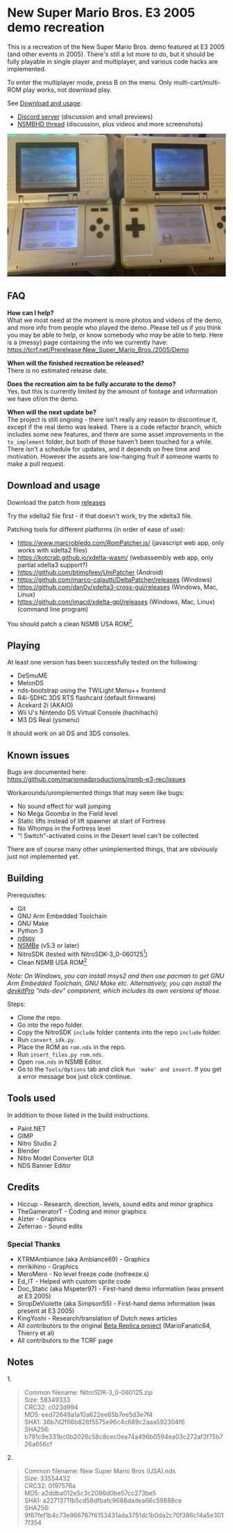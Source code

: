 # New Super Mario Bros. E3 2005 demo recreation
This is a recreation of the New Super Mario Bros. demo featured at E3 2005 (and other events in 2005). There's still a lot more to do, but it should be fully playable in single player and multiplayer, and various code hacks are implemented.

To enter the multiplayer mode, press B on the menu. Only multi-cart/multi-ROM play works, not download play.

See [Download and usage](#download-and-usage).

-   [Discord server](https://discord.com/invite/FEP5sgP) (discussion and small previews)
-   [NSMBHD thread](https://nsmbhd.net/thread/5516-new-super-mario-bros-e3-2005-demo-recreation/) (discussion, plus videos and more screenshots)

![Photo of multiplayer on real hardware](docs/screenshots/nsmb-e3-rec--multiplayer-on-real-hardware-830px.jpg)

## FAQ
**How can I help?**<br>
What we most need at the moment is more photos and videos of the demo, and more info from people who played the demo. Please tell us if you think you may be able to help, or know somebody who may be able to help.
Here is a (messy) page containing the info we currently have:
https://tcrf.net/Prerelease:New_Super_Mario_Bros./2005/Demo

**When will the finished recreation be released?**<br>
There is no estimated release date.

**Does the recreation aim to be fully accurate to the demo?**<br>
Yes, but this is currently limited by the amount of footage and information we have of/on the demo.

**When will the next update be?**<br>
The project is still ongoing - there isn't really any reason to discontinue it, except if the real demo was leaked. There is a code refactor branch, which includes some new features, and there are some asset improvements in the `to_implement` folder, but both of those haven't been touched for a while. There isn't a schedule for updates, and it depends on free time and motivation. However the assets are low-hanging fruit if someone wants to make a pull request.

## Download and usage
Download the patch from [releases](https://github.com/mariomadproductions/nsmb-e3-rec/releases)

Try the xdelta2 file first - if that doesn't work, try the xdelta3 file.

Patching tools for different platforms (in order of ease of use):

-   https://www.marcrobledo.com/RomPatcher.js/ (javascript web app, only works with xdelta2 files)
-   https://kotcrab.github.io/xdelta-wasm/ (webassembly web app, only partial xdelta3 support?)
-   https://github.com/btimofeev/UniPatcher (Android)
-   https://github.com/marco-calautti/DeltaPatcher/releases (Windows)
-   https://github.com/dan0v/xdelta3-cross-gui/releases (Windows, Mac, Linux)
-   https://github.com/jmacd/xdelta-gpl/releases (Windows, Mac, Linux) (command line program)


You should patch a clean NSMB USA ROM[<sup>2</sup>](#notes).

## Playing
At least one version has been successfully tested on the following:

-   DeSmuME
-   MelonDS
-   nds-bootstrap using the TWiLight Menu++ frontend
-   R4i-SDHC 3DS RTS flashcard (default firmware)
-   Acekard 2i (AKAIO)
-   Wii U's Nintendo DS Virtual Console (hachihachi)
-   M3 DS Real (ysmenu)

It should work on all DS and 3DS consoles.

## Known issues
Bugs are documented here:
https://github.com/mariomadproductions/nsmb-e3-rec/issues

Workarounds/unimplemented things that may seem like bugs:
-   No sound effect for wall jumping
-   No Mega Goomba in the Field level
-   Static lifts instead of lift spawner at start of Fortress
-   No Whomps in the Fortress level
-   "! Switch"-activated coins in the Desert level can't be collected

There are of course many other unimplemented things, that are obviously just not implemented yet.

## Building
Prerequisites:
 - Git
 - GNU Arm Embedded Toolchain
 - GNU Make
 - Python 3
 - [ndspy](https://pypi.org/project/ndspy/)
 - [NSMBe](https://github.com/TheGameratorT/NSMB-Editor/releases) (v5.3 or later)
 - NitroSDK (tested with NitroSDK-3_0-060125[<sup>1</sup>](#notes))
 - Clean NSMB USA ROM[<sup>2</sup>](#notes)

_Note: On Windows, you can install msys2 and then use pacman to get GNU Arm Embedded Toolchain, GNU Make etc. Alternatively, you can install the [devkitPro](https://github.com/devkitPro/installer/releases) "nds-dev" component, which includes its own versions of those._

Steps:
 - Clone the repo.
 - Go into the repo folder.
 - Copy the NitroSDK ``include`` folder contents into the repo `include` folder.
 - Run `convert_sdk.py`.
 - Place the ROM as ``rom.nds`` in the repo.
 - Run `insert_files.py rom.nds`.
 - Open `rom.nds` in NSMB Editor.
 - Go to the `Tools/Options` tab and click `Run 'make' and insert`. If you get a error message box just click continue.

## Tools used
In addition to those listed in the build instructions.
-   Paint.NET
-   GIMP
-   Nitro Studio 2
-   Blender
-   Nitro Model Converter GUI
-   NDS Banner Editor

## Credits

-   Hiccup - Research, direction, levels, sound edits and minor graphics
-   TheGameratorT - Coding and minor graphics
-   Alzter - Graphics
-   Zeferrao - Sound edits

### Special Thanks

-   KTRMAmbiance (aka Ambiance69) - Graphics
-   mrrikihino - Graphics
-   MeroMero - No level freeze code (nofreeze.s)
-   Ed_IT - Helped with custom sprite code
-   Doc_Static (aka Mspeter97) - First-hand demo information
    (was present at E3 2005)
-   SiropDeViolette (aka Simpson55) - First-hand demo
    information (was present at E3 2005)
-   KingYoshi - Research/translation of Dutch news articles
-   All contributors to the original
    [Beta Replica project](https://nsmbhd.net/thread/2198-nsmb-beta-replica-2005-demo-replica-v1-released/) (MarioFanatic64,
    Thierry et al)
-   All contributors to the TCRF page

## Notes
1\.  
> Common filename: NitroSDK-3_0-060125.zip  
> Size: 58349333  
> CRC32: c023d994  
> MD5: eed72648a1a10a622ee65b7ee5d3e7f4  
> SHA1: 36b7d2f66b828f5575e96c4c689c2aaa592304f6  
> SHA256: b791c9e331bc0b2026c58c8cec0ea74a496b0594ea03c272af3f75b726a656cf

2\.  
> Common filename: New Super Mario Bros (USA).nds  
> Size: 33554432  
> CRC32: 0197576a  
> MD5: a2ddba012e5c3c2096d0be57cc273be5  
> SHA1: a22713711b5cd58dfbafc9688dadea66c59888ce  
> SHA256: 9f67fef1b4c73e966767f6153431ada3751dc1b0da2c70f386c14a5e3017f354

